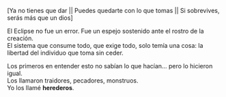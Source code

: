 [Ya no tienes que dar || Puedes quedarte con lo que tomas || Si sobrevives, serás más que un dios]

El Eclipse no fue un error. Fue un espejo sostenido ante el rostro de la creación.  
El sistema que consume todo, que exige todo, solo temía una cosa: la libertad del individuo que toma sin ceder.

Los primeros en entender esto no sabían lo que hacían… pero lo hicieron igual.  
Los llamaron traidores, pecadores, monstruos.  
Yo los llamé **herederos**.